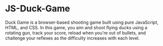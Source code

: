 # JS-Duck-Game
Duck Game is a browser-based shooting game built using pure JavaScript, HTML, and CSS. In this game, you aim and shoot flying ducks using a rotating gun, track your score, reload when you're out of bullets, and challenge your reflexes as the difficulty increases with each level.
